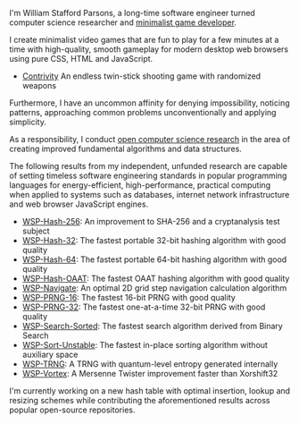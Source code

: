 I'm William Stafford Parsons, a long-time software engineer turned computer science researcher and [minimalist game developer](https://williamstaffordparsons.github.io/#games).

I create minimalist video games that are fun to play for a few minutes at a time with high-quality, smooth gameplay for modern desktop web browsers using pure CSS, HTML and JavaScript.

- [Contrivity](https://github.com/williamstaffordparsons/contrivity) An endless twin-stick shooting game with randomized weapons

Furthermore, I have an uncommon affinity for denying impossibility, noticing patterns, approaching common problems unconventionally and applying simplicity.

As a responsibility, I conduct [open computer science research](https://williamstaffordparsons.github.io/#research) in the area of creating improved fundamental algorithms and data structures.

The following results from my independent, unfunded research are capable of setting timeless software engineering standards in popular programming languages for energy-efficient, high-performance, practical computing when applied to systems such as databases, internet network infrastructure and web browser JavaScript engines.

- [WSP-Hash-256](https://github.com/williamstaffordparsons/wsp-hash-256): An improvement to SHA-256 and a cryptanalysis test subject
- [WSP-Hash-32](https://github.com/williamstaffordparsons/wsp-hash-32): The fastest portable 32-bit hashing algorithm with good quality 
- [WSP-Hash-64](https://github.com/williamstaffordparsons/wsp-hash-64): The fastest portable 64-bit hashing algorithm with good quality
- [WSP-Hash-OAAT](https://github.com/williamstaffordparsons/wsp-hash-oaat): The fastest OAAT hashing algorithm with good quality
- [WSP-Navigate](https://github.com/williamstaffordparsons/wsp-navigate): An optimal 2D grid step navigation calculation algorithm
- [WSP-PRNG-16](https://github.com/williamstaffordparsons/wsp-prng-16): The fastest 16-bit PRNG with good quality
- [WSP-PRNG-32](https://github.com/williamstaffordparsons/wsp-prng-32): The fastest one-at-a-time 32-bit PRNG with good quality
- [WSP-Search-Sorted](https://github.com/williamstaffordparsons/wsp-search-sorted): The fastest search algorithm derived from Binary Search
- [WSP-Sort-Unstable](https://github.com/williamstaffordparsons/wsp-sort-unstable): The fastest in-place sorting algorithm without auxiliary space
- [WSP-TRNG](https://github.com/williamstaffordparsons/wsp-trng): A TRNG with quantum-level entropy generated internally
- [WSP-Vortex](https://github.com/williamstaffordparsons/wsp-vortex): A Mersenne Twister improvement faster than Xorshift32

I'm currently working on a new hash table with optimal insertion, lookup and resizing schemes while contributing the aforementioned results across popular open-source repositories.
